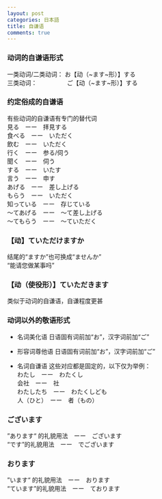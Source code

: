 ```yaml
---
layout: post
categories: 日本語
title: 自谦语
comments: true
---
```


### 动词的自谦语形式
一类动词/二类动词： お【动（~ます~形）】する  
三类动词：　　　　　ご【动（~ます~形）】する  

### 约定俗成的自谦语
有些动词的自谦语有专门的替代词  
見る　ーー　拝見する  
食べる　ーー　いただく  
飲む　ーー　いただく  
行く　ーー　参る/伺う  
聞く　ーー　伺う  
する　ーー　いたす  
言う　ーー　申す  
あげる　ーー　差し上げる  
もらう　ーー　いただく  
知っている　ーー　存じている  
～てあげる　ーー　～て差し上げる  
～てもらう　ーー　～ていただく  

### 【动】ていただけますか
结尾的“ますか”也可换成“ませんか”  
“能请您做某事吗”  

### 【动（使役形）】ていただきます
类似于动词的自谦语，自谦程度更甚  

### 动词以外的敬语形式

- 名词美化语
日语固有词前加“お”，汉字词前加“ご”  

- 形容词尊他语
日语固有词前加“お”，汉字词前加“ご”  

- 名词自谦语
这些对应都是固定的，以下仅为举例：  
わたし　ーー　わたくし  
会社　ーー　社  
わたしたち　ーー　わたくしども  
人（ひと）　ーー　者（もの）  

### ございます
”あります“ 的礼貌用法　ーー　ございます  
“です”的礼貌用法　ーー　でございます  

### おります
”います“ 的礼貌用法　ーー　おります  
“ています”的礼貌用法　ーー　ております  